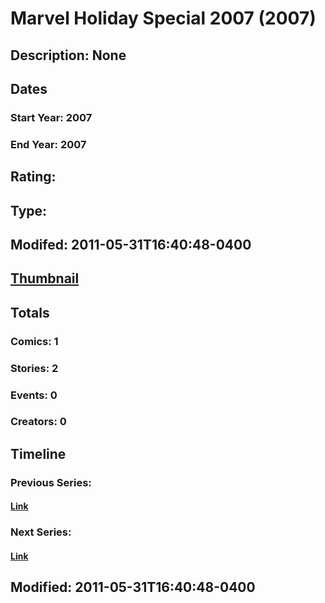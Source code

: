 # Marvel Holiday Special 2007 (2007)
## Description: None
## Dates
### Start Year: 2007
### End Year: 2007
## Rating: 
## Type: 
## Modifed: 2011-05-31T16:40:48-0400
## [Thumbnail](http://i.annihil.us/u/prod/marvel/i/mg/6/b0/4bb851427ec96.jpg)
## Totals
### Comics: 1
### Stories: 2
### Events: 0
### Creators: 0
## Timeline
### Previous Series: 
#### [Link]()
### Next Series: 
#### [Link]()
## Modified: 2011-05-31T16:40:48-0400